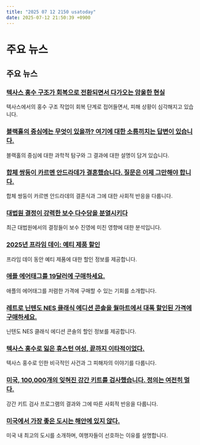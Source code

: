 ```yaml
---
title: "2025 07 12 2150 usatoday"
date: 2025-07-12 21:50:39 +0900
---
```


# 주요 뉴스

## 주요 뉴스
### [텍사스 홍수 구조가 회복으로 전환되면서 다가오는 암울한 현실](https://www.usatoday.com/story/news/nation/2025/07/12/texas-flood-rescue-recovery/84540487007/)
텍사스에서의 홍수 구조 작업이 회복 단계로 접어들면서, 피해 상황이 심각해지고 있습니다.
### [블랙홀의 중심에는 무엇이 있을까? 여기에 대한 소름끼치는 답변이 있습니다.](https://www.usatoday.com/story/news/nation/2025/07/12/what-is-a-black-hole/84430639007/)
블랙홀의 중심에 대한 과학적 탐구와 그 결과에 대한 설명이 담겨 있습니다.
### [합체 쌍둥이 카르멘 안드라데가 결혼했습니다. 질문은 이제 그만해야 합니다.](https://www.usatoday.com/story/life/health-wellness/2025/07/12/conjoined-twins-carmen-andrade-wedding/84631470007/)
합체 쌍둥이 카르멘 안드라데의 결혼식과 그에 대한 사회적 반응을 다룹니다.
### [대법원 결정이 강력한 보수 다수당을 분열시키다](https://www.usatoday.com/story/news/politics/2025/07/11/supreme-court-decisions-conservatives-liberal/84535774007/)
최근 대법원에서의 결정들이 보수 진영에 미친 영향에 대한 분석입니다.
### [2025년 프라임 데이: 예티 제품 할인](https://www.usatoday.com/story/shopping/2025/07/10/amazon-prime-day-2025-yeti-gear-tumblers-coolers-deals/84465804007/)
프라임 데이 동안 예티 제품에 대한 할인 정보를 제공합니다.
### [애플 에어태그를 19달러에 구매하세요.](https://www.usatoday.com/story/shopping/2025/07/08/amazon-prime-day-apple-airtags/83964967007/)
애플의 에어태그를 저렴한 가격에 구매할 수 있는 기회를 소개합니다.
### [레트로 닌텐도 NES 클래식 에디션 콘솔을 월마트에서 대폭 할인된 가격에 구매하세요.](https://www.usatoday.com/story/shopping/2025/07/09/walmart-deals-nintendo-nes-classic-edition-nearly-100-off/84516811007/)
닌텐도 NES 클래식 에디션 콘솔의 할인 정보를 제공합니다.
### [텍사스 홍수로 잃은 휴스턴 여성, 끝까지 이타적이었다.](https://www.usatoday.com/story/news/nation/2025/07/09/texas-flooding-guadalupe-river-victim-houston-woman/84519140007/)
텍사스 홍수로 인한 비극적인 사건과 그 피해자의 이야기를 다룹니다.
### [미국, 100,000개의 잊혀진 강간 키트를 검사했습니다. 정의는 여전히 멀다.](https://www.usatoday.com/story/news/investigations/2024/09/19/doj-rape-kit-testing-program-results/74589312007/)
강간 키트 검사 프로그램의 결과와 그에 따른 사회적 반응을 다룹니다.
### [미국에서 가장 좋은 도시는 해안에 있지 않다.](https://www.usatoday.com/story/travel/2025/07/08/best-cities-america-world-travelers-2925/84497920007/)
미국 내 최고의 도시를 소개하며, 여행자들이 선호하는 이유를 설명합니다.